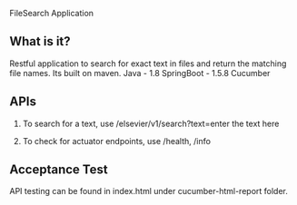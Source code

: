 
FileSearch Application

  What is it?
  -----------

  Restful application to search for exact text in files and return the matching file names. Its built on maven.
  Java - 1.8
  SpringBoot - 1.5.8
  Cucumber
  
  APIs
  -------------
  1. To search for a text, use
  	/elsevier/v1/search?text=enter the text here
  
  2. To check for actuator endpoints, use
  	/health, /info
  	
  Acceptance Test
  -------------
  API testing can be found in index.html under cucumber-html-report folder.
  
